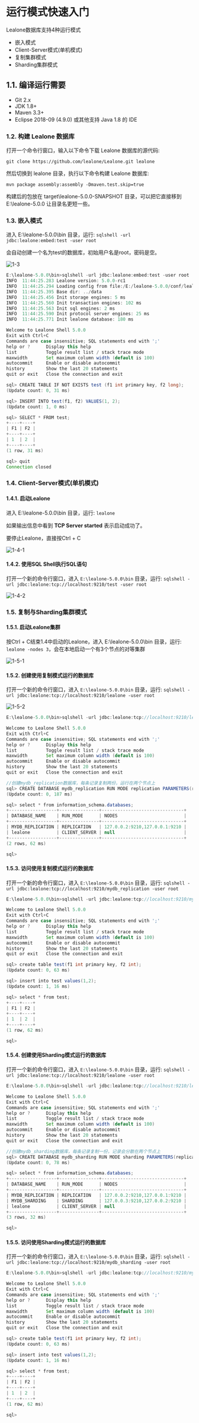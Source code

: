 # 运行模式快速入门
Lealone数据库支持4种运行模式

* 嵌入模式
* Client-Server模式(单机模式)
* 复制集群模式
* Sharding集群模式


## 1.1. 编译运行需要

* Git 2.x
* JDK 1.8+
* Maven 3.3+
* Eclipse 2018-09 (4.9.0) 或其他支持 Java 1.8 的 IDE


### 1.2. 构建 Lealone 数据库

打开一个命令行窗口，输入以下命令下载 Lealone 数据库的源代码:

`git clone https://github.com/lealone/Lealone.git lealone`

然后切换到 lealone 目录，执行以下命令构建 Lealone 数据库:

`mvn package assembly:assembly -Dmaven.test.skip=true`

构建后的包放在 target\lealone-5.0.0-SNAPSHOT 目录，可以把它直接移到 E:\lealone-5.0.0 让目录名更短一些。


### 1.3. 嵌入模式

进入 E:\lealone-5.0.0\bin 目录，运行: `sqlshell -url jdbc:lealone:embed:test -user root`
<p>会自动创建一个名为test的数据库，初始用户名是root，密码是空。

![1-3](https://github.com/lealone/Lealone-Docs/blob/master/images/runmode/embed01.png)

```java
E:\lealone-5.0.0\bin>sqlshell -url jdbc:lealone:embed:test -user root
INFO  11:44:25.283 Lealone version: 5.0.0-rc1
INFO  11:44:25.294 Loading config from file:/E:/lealone-5.0.0/conf/lealone.yaml
INFO  11:44:25.395 Base dir: ../data
INFO  11:44:25.456 Init storage engines: 5 ms
INFO  11:44:25.560 Init transaction engines: 102 ms
INFO  11:44:25.563 Init sql engines: 2 ms
INFO  11:44:25.590 Init protocol server engines: 25 ms
INFO  11:44:25.771 Init lealone database: 180 ms

Welcome to Lealone Shell 5.0.0
Exit with Ctrl+C
Commands are case insensitive; SQL statements end with ';'
help or ?      Display this help
list           Toggle result list / stack trace mode
maxwidth       Set maximum column width (default is 100)
autocommit     Enable or disable autocommit
history        Show the last 20 statements
quit or exit   Close the connection and exit

sql> CREATE TABLE IF NOT EXISTS test (f1 int primary key, f2 long);
(Update count: 0, 31 ms)

sql> INSERT INTO test(f1, f2) VALUES(1, 2);
(Update count: 1, 0 ms)

sql> SELECT * FROM test;
+----+----+
| F1 | F2 |
+----+----+
| 1  | 2  |
+----+----+
(1 row, 31 ms)

sql> quit
Connection closed
```

### 1.4. Client-Server模式(单机模式)

#### 1.4.1. 启动Lealone

进入 E:\lealone-5.0.0\bin 目录，运行: `lealone`
<p>如果输出信息中看到 <b>TCP Server started</b> 表示启动成功了。
<p>要停止Lealone，直接按Ctrl + C

![1-4-1](https://github.com/lealone/Lealone-Docs/blob/master/images/runmode/cs01.png)

#### 1.4.2. 使用SQL Shell执行SQL语句

打开一个新的命令行窗口，进入 `E:\lealone-5.0.0\bin` 目录，运行: `sqlshell -url jdbc:lealone:tcp://localhost:9210/test -user root`

![1-4-2](https://github.com/lealone/Lealone-Docs/blob/master/images/runmode/cs02.png)


### 1.5. 复制与Sharding集群模式

#### 1.5.1. 启动Lealone集群
按Ctrl + C结束1.4中启动的Lealone，进入 E:\lealone-5.0.0\bin 目录，运行: `lealone -nodes 3`，会在本地启动一个有3个节点的对等集群

![1-5-1](https://github.com/lealone/Lealone-Docs/blob/master/images/runmode/cluster01.png)


#### 1.5.2. 创建使用复制模式运行的数据库

打开一个新的命令行窗口，进入 `E:\lealone-5.0.0\bin` 目录，运行: `sqlshell -url jdbc:lealone:tcp://localhost:9210/lealone -user root`

![1-5-2](https://github.com/lealone/Lealone-Docs/blob/master/images/runmode/cluster02.png)

```java
E:\lealone-5.0.0\bin>sqlshell -url jdbc:lealone:tcp://localhost:9210/lealone -user root

Welcome to Lealone Shell 5.0.0
Exit with Ctrl+C
Commands are case insensitive; SQL statements end with ';'
help or ?      Display this help
list           Toggle result list / stack trace mode
maxwidth       Set maximum column width (default is 100)
autocommit     Enable or disable autocommit
history        Show the last 20 statements
quit or exit   Close the connection and exit

//创建mydb_replication数据库，每条记录复制两份，运行在两个节点上
sql> CREATE DATABASE mydb_replication RUN MODE replication PARAMETERS(replication_factor: 2);
(Update count: 0, 187 ms)

sql> select * from information_schema.databases;
+------------------+---------------+-------------------------------+
| DATABASE_NAME    | RUN_MODE      | NODES                         |
+------------------+---------------+-------------------------------+
| MYDB_REPLICATION | REPLICATION   | 127.0.0.2:9210,127.0.0.1:9210 |
| lealone          | CLIENT_SERVER | null                          |
+------------------+---------------+-------------------------------+
(2 rows, 62 ms)

sql>
```

#### 1.5.3. 访问使用复制模式运行的数据库

打开一个新的命令行窗口，进入 `E:\lealone-5.0.0\bin` 目录，运行: `sqlshell -url jdbc:lealone:tcp://localhost:9210/mydb_replication -user root`

```java
E:\lealone-5.0.0\bin>sqlshell -url jdbc:lealone:tcp://localhost:9210/mydb_replication -user root

Welcome to Lealone Shell 5.0.0
Exit with Ctrl+C
Commands are case insensitive; SQL statements end with ';'
help or ?      Display this help
list           Toggle result list / stack trace mode
maxwidth       Set maximum column width (default is 100)
autocommit     Enable or disable autocommit
history        Show the last 20 statements
quit or exit   Close the connection and exit

sql> create table test(f1 int primary key, f2 int);
(Update count: 0, 63 ms)

sql> insert into test values(1,2);
(Update count: 1, 16 ms)

sql> select * from test;
+----+----+
| F1 | F2 |
+----+----+
| 1  | 2  |
+----+----+
(1 row, 62 ms)

sql>
```

#### 1.5.4. 创建使用Sharding模式运行的数据库

打开一个新的命令行窗口，进入 `E:\lealone-5.0.0\bin` 目录，运行: `sqlshell -url jdbc:lealone:tcp://localhost:9210/lealone -user root`


```java
E:\lealone-5.0.0\bin>sqlshell -url jdbc:lealone:tcp://localhost:9210/lealone -user root

Welcome to Lealone Shell 5.0.0
Exit with Ctrl+C
Commands are case insensitive; SQL statements end with ';'
help or ?      Display this help
list           Toggle result list / stack trace mode
maxwidth       Set maximum column width (default is 100)
autocommit     Enable or disable autocommit
history        Show the last 20 statements
quit or exit   Close the connection and exit

//创建mydb_sharding数据库，每条记录复制一份，记录会分散在两个节点上
sql> CREATE DATABASE mydb_sharding RUN MODE sharding PARAMETERS(replication_factor: 1, assignment_factor: 2);
(Update count: 0, 78 ms)

sql> select * from information_schema.databases;
+------------------+---------------+-------------------------------+
| DATABASE_NAME    | RUN_MODE      | NODES                         |
+------------------+---------------+-------------------------------+
| MYDB_REPLICATION | REPLICATION   | 127.0.0.2:9210,127.0.0.1:9210 |
| MYDB_SHARDING    | SHARDING      | 127.0.0.3:9210,127.0.0.2:9210 |
| lealone          | CLIENT_SERVER | null                          |
+------------------+---------------+-------------------------------+
(3 rows, 32 ms)

sql>
```
 

#### 1.5.5. 访问使用Sharding模式运行的数据库

打开一个新的命令行窗口，进入 `E:\lealone-5.0.0\bin` 目录，运行: `sqlshell -url jdbc:lealone:tcp://localhost:9210/mydb_sharding -user root`

```java
E:\lealone-5.0.0\bin>sqlshell -url jdbc:lealone:tcp://localhost:9210/mydb_sharding -user root

Welcome to Lealone Shell 5.0.0
Exit with Ctrl+C
Commands are case insensitive; SQL statements end with ';'
help or ?      Display this help
list           Toggle result list / stack trace mode
maxwidth       Set maximum column width (default is 100)
autocommit     Enable or disable autocommit
history        Show the last 20 statements
quit or exit   Close the connection and exit

sql> create table test(f1 int primary key, f2 int);
(Update count: 0, 63 ms)

sql> insert into test values(1,2);
(Update count: 1, 16 ms)

sql> select * from test;
+----+----+
| F1 | F2 |
+----+----+
| 1  | 2  |
+----+----+
(1 row, 62 ms)

sql>
```